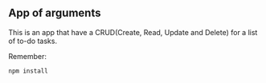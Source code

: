 ## App of arguments

This is an app that have a CRUD(Create, Read, Update and Delete) for a list of to-do tasks.

Remember:

```
npm install
```
